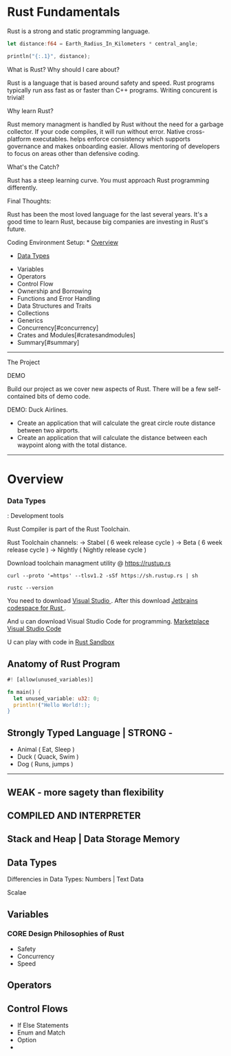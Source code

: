 # Rust Fundamentals

Rust is a strong and static programming language.

```Rust
let distance:f64 = Earth_Radius_In_Kilometers * central_angle;
```

```Rust
println("{:.1}", distance);
```
What is Rust? Why should I care about?

Rust is a language that is based around safety and speed. Rust programs typically run ass fast as or faster than C++ programs. Writing concurent is trivial!


Why learn Rust?


Rust memory managment is handled by Rust without the need for a garbage collector. If your code compiles, it will run without error. Native cross-platform executables. helps enforce consistency which supports governance and makes onboarding easier. Allows mentoring of developers to focus on areas other than defensive coding.


What's the Catch?

Rust has a steep learning curve. You must approach Rust programming differently.

Final Thoughts:

Rust has been the most loved language for the last several years. It's a good time to learn Rust, because big companies are investing in Rust's future.


Coding Environment Setup: * [Overview](#overview)



* [Data Types](#datatypes)
- Variables
- Operators
- Control Flow
- Ownership and Borrowing
- Functions and Error Handling
- Data Structures and Traits
- Collections
- Generics
- Concurrency[#concurrency]
- Crates and Modules[#cratesandmodules]
- Summary[#summary]

---------------------------------------


The Project

DEMO

Build our project as we cover new aspects of Rust. There will be a few self-contained bits of demo code.

DEMO: Duck Airlines.

- Create an application that will calculate the great circle route distance between two airports.
- Create an application that will calculate the distance between each waypoint along with the total distance.

----------------------------------------

# Overview 

### <a id="datatypes"></a>Data Types


: Development tools

Rust Compiler is part of the Rust Toolchain.

Rust Toolchain channels: 
-> Stabel ( 6 week release cycle )
-> Beta ( 6 week release cycle )
-> Nightly ( Nightly release cycle )

Download toolchain managment utility @ https://rustup.rs

`curl --proto '=https' --tlsv1.2 -sSf https://sh.rustup.rs | sh`

`rustc --version`

You need to download <a href="https://visualstudio.microsoft.com/visual-cpp-build-tools/"> Visual Studio </a>.
After this download <a href="https://www.jetbrains.com/idea/download/"> Jetbrains codespace for Rust </a>.

And u can download Visual Studio Code for programming. <a href="https://marketplace.visualstudio.com/"> Marketplace Visual Studio Code </a>

U can play with code in <a href="https://play.rust-lang.org"> Rust Sandbox </a>

## Anatomy of Rust Program

```Rust
#! [allow(unused_variables)]

fn main() {
  let unused_variable: u32: 0;
  println!("Hello World!:); 
}
```





## Strongly Typed Language | STRONG - 

- Animal ( Eat, Sleep )
- Duck ( Quack, Swim )
- Dog ( Runs, jumps )



--------------------------

## WEAK - more sagety than flexibility




## COMPILED AND INTERPRETER

## Stack and Heap | Data Storage Memory

## Data Types

Differencies in Data Types:
Numbers  |   Text Data

Scalae 


## Variables 

### CORE Design Philosophies of Rust
- Safety
- Concurrency
- Speed



## Operators


## Control Flows
- If Else Statements
- Enum and Match
- Option
- 
